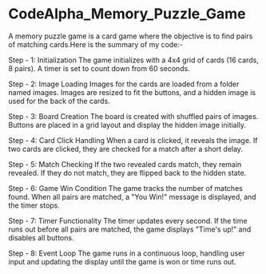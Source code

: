 # CodeAlpha_Memory_Puzzle_Game

A memory puzzle game is a card game where the objective is to find pairs of matching cards.Here is the summary of my code:-

Step - 1: Initialization
      The game initializes with a 4x4 grid of cards (16 cards, 8 pairs).
      A timer is set to count down from 60 seconds.
      
Step - 2: Image Loading
      Images for the cards are loaded from a folder named images.
      Images are resized to fit the buttons, and a hidden image is used for the back of the cards.
      
Step - 3: Board Creation
      The board is created with shuffled pairs of images.
      Buttons are placed in a grid layout and display the hidden image initially.
      
Step - 4: Card Click Handling
      When a card is clicked, it reveals the image.
      If two cards are clicked, they are checked for a match after a short delay.
      
Step - 5: Match Checking
      If the two revealed cards match, they remain revealed.
      If they do not match, they are flipped back to the hidden state.
      
Step - 6: Game Win Condition
      The game tracks the number of matches found.
      When all pairs are matched, a "You Win!" message is displayed, and the timer stops.
      
Step - 7: Timer Functionality
      The timer updates every second.
      If the time runs out before all pairs are matched, the game displays "Time's up!" and disables all buttons.
      
Step - 8: Event Loop
      The game runs in a continuous loop, handling user input and updating the display until the game is won or time runs out.
